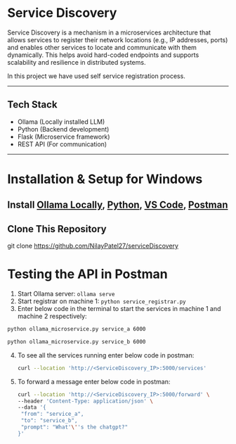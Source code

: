 # Service Discovery

Service Discovery is a mechanism in a microservices architecture that allows services to register their network locations (e.g., IP addresses, ports) and enables other services to locate and communicate with them dynamically. This helps avoid hard-coded endpoints and supports scalability and resilience in distributed systems. 

In this project we have used self service registration process.

---

##  Tech Stack

- Ollama (Locally installed LLM)
- Python (Backend development)
- Flask (Microservice framework)
- REST API (For communication)

---

# Installation & Setup for Windows

## Install [Ollama Locally](https://ollama.com/download/OllamaSetup.exe), [Python](https://www.python.org/downloads/), [VS Code](https://code.visualstudio.com/download), [Postman](https://www.postman.com/downloads/)

## Clone This Repository


git clone https://github.com/NilayPatel27/serviceDiscovery

# Testing the API in Postman
1. Start Ollama server: ``` ollama serve ```
2. Start registrar on machine 1: ``` python service_registrar.py ```
3. Enter below code in the terminal to start the services in machine 1 and machine 2 respectively:

```sh
python ollama_microservice.py service_a 6000
```

```sh
python ollama_microservice.py service_b 6000
```

4. To see all the services running enter below code in postman:
   ```sh
   curl --location 'http://<ServiceDiscovery_IP>:5000/services'
   ```
5. To forward a message enter below code in postman:
    ```sh
   curl --location 'http://<ServiceDiscovery_IP>:5000/forward' \
   --header 'Content-Type: application/json' \
   --data '{
     "from": "service_a",
     "to": "service_b",
     "prompt": "What'\''s the chatgpt?"
   }'
   ```
